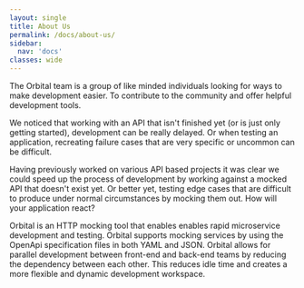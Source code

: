 ```yaml
---
layout: single
title: About Us
permalink: /docs/about-us/
sidebar:
  nav: 'docs'
classes: wide
---
```



The Orbital team is a group of like minded individuals looking for ways to make development easier. To contribute to the
community and offer helpful development tools.


We noticed that working with an API that isn't finished yet (or is just only getting started), development can be really delayed. Or
when testing an application, recreating failure cases that are very specific or uncommon can be difficult.


Having previously worked on various API based projects it was clear we could speed up the process of development by working 
against a mocked API that doesn't exist yet. Or better yet, testing edge cases that are difficult to produce under normal circumstances
by mocking them out. How will your application react?


 Orbital is an HTTP mocking tool that enables enables rapid microservice development and testing. Orbital supports mocking
 services by using the OpenApi specification files in both YAML and JSON.
 Orbital allows for parallel development between front-end and back-end teams by reducing the dependency between each other. This reduces 
 idle time and creates a more flexible and dynamic development workspace.

